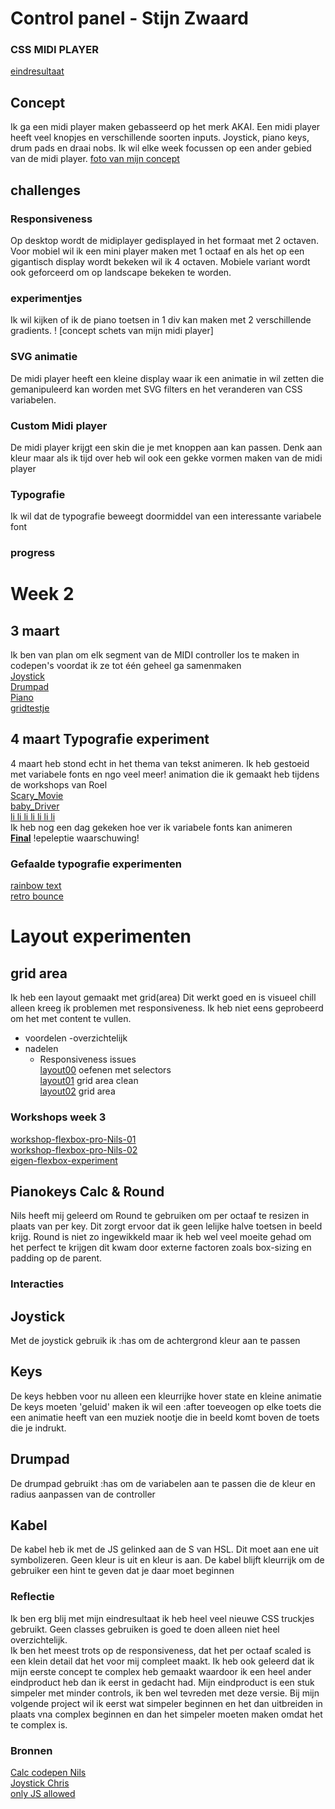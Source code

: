 # Control panel - Stijn Zwaard
### CSS MIDI PLAYER
[eindresultaat](https://stijncss.github.io/cssToTheRescueSZ/)

## Concept
Ik ga een midi player maken gebasseerd op het merk AKAI. Een midi player heeft veel knopjes en verschillende soorten inputs. Joystick, piano keys, drum pads en draai nobs. Ik wil elke week focussen op een ander gebied van de midi player. [foto van mijn concept](https://imgur.com/a/LV6PVqo)

## challenges
### Responsiveness
Op desktop wordt de midiplayer gedisplayed in het formaat met 2 octaven. Voor mobiel wil ik een mini player maken met 1 octaaf en als het op een gigantisch display wordt bekeken wil ik 4 octaven. Mobiele variant wordt ook geforceerd om op landscape bekeken te worden.
### experimentjes
Ik wil kijken of ik de piano toetsen in 1 div kan maken met 2 verschillende gradients.
! [concept schets van mijn midi player] 
### SVG animatie
De midi player heeft een kleine display waar ik een animatie in wil zetten die gemanipuleerd kan worden met SVG filters en het veranderen van CSS variabelen.
### Custom Midi player
De midi player krijgt een skin die je met knoppen aan kan passen. Denk aan kleur maar als ik tijd over heb wil ook een gekke vormen maken van de midi player
### Typografie
Ik wil dat de typografie beweegt doormiddel van een interessante variabele font

### progress

# Week 2
## 3 maart
Ik ben van plan om elk segment van de MIDI controller los te maken in codepen's voordat ik ze tot één geheel ga samenmaken  
[Joystick](https://codepen.io/stijn_ux/pen/raNyjMN)  
[Drumpad](https://codepen.io/stijn_ux/pen/EaxWGzR)  
[Piano](https://codepen.io/stijn_ux/pen/PwopYqG)  
[gridtestje](https://codepen.io/stijn_ux/pen/PwopmvJ)  
## 4 maart Typografie experiment
4 maart heb stond echt in het thema van tekst animeren. Ik heb gestoeid met variabele fonts en ngo veel meer!
animation die ik gemaakt heb tijdens de workshops van Roel  
[Scary_Movie](https://codepen.io/stijn_ux/pen/xbxqMOm)  
[baby_Driver](https://codepen.io/stijn_ux/pen/RNwpzBQ)  
[li li li li li li li](https://codepen.io/stijn_ux/pen/XJWMOww)  
Ik heb nog een dag gekeken hoe ver ik variabele fonts kan animeren  
**[Final](https://codepen.io/stijn_ux/pen/pvoeXEG)** !epeleptie waarschuwing!

### Gefaalde typografie experimenten
[rainbow text](https://codepen.io/stijn_ux/pen/MYWpdyQ)  
[retro bounce](https://codepen.io/stijn_ux/pen/mydWYzr)  

# Layout experimenten
## grid area
Ik heb een layout gemaakt met grid(area) Dit werkt goed en is visueel chill alleen kreeg ik problemen met responsiveness. Ik heb niet eens geprobeerd om het met content te vullen.  
- voordelen
    -overzichtelijk
- nadelen
    - Responsiveness issues  
[layout00](https://codepen.io/stijn_ux/pen/XJWaxbp) oefenen met selectors  
[layout01](https://codepen.io/stijn_ux/pen/LEYjMxR) grid area clean  
[layout02](https://codepen.io/stijn_ux/pen/MYWrEKd) grid area  
  
### Workshops week 3
[workshop-flexbox-pro-Nils-01](https://codepen.io/stijn_ux/pen/OPJxRvE)  
[workshop-flexbox-pro-Nils-02](https://codepen.io/stijn_ux/pen/pvoWEGM)  
[eigen-flexbox-experiment](https://codepen.io/stijn_ux/pen/mydBqZO)  

## Pianokeys Calc & Round
Nils heeft mij geleerd om Round te gebruiken om per octaaf te resizen in plaats van per key. Dit zorgt ervoor dat ik geen lelijke halve toetsen in beeld krijg. Round is niet zo ingewikkeld maar ik heb wel veel moeite gehad om het perfect te krijgen dit kwam door externe factoren zoals box-sizing en padding op de parent.

### Interacties
## Joystick
Met de joystick gebruik ik :has om de achtergrond kleur aan te passen
## Keys
De keys hebben voor nu alleen een kleurrijke hover state en kleine animatie 
De keys moeten 'geluid' maken ik wil een :after toeveogen op elke toets die een animatie heeft van een muziek nootje die in beeld komt boven de toets die je indrukt. 
## Drumpad
De drumpad gebruikt :has om de variabelen aan te passen die de kleur en radius aanpassen van de controller
## Kabel
De kabel heb ik met de JS gelinked aan de S van HSL. Dit moet aan ene uit symbolizeren. Geen kleur is uit en kleur is aan. De kabel blijft kleurrijk om de gebruiker een hint te geven dat je daar moet beginnen
### Reflectie
Ik ben erg blij met mijn eindresultaat ik heb heel veel nieuwe CSS truckjes gebruikt. Geen classes gebruiken is goed te doen alleen niet heel overzichtelijk.  
Ik ben het meest trots op de responsiveness, dat het per octaaf scaled is een klein detail dat het voor mij compleet maakt.  Ik heb ook geleerd dat ik mijn eerste concept te complex heb gemaakt waardoor ik een heel ander eindproduct heb dan ik eerst in gedacht had. Mijn eindproduct is een stuk simpeler met minder controls, ik ben wel tevreden met deze versie. Bij mijn volgende project wil ik eerst wat simpeler beginnen en het dan uitbreiden in plaats vna complex beginnen en dan het simpeler moeten maken omdat het te complex is.

### Bronnen
 [Calc codepen Nils](https://codepen.io/enbee81/pen/zxYEwKZ?editors=1100)  
 [Joystick Chris](https://codepen.io/Christian199815/pen/YPzZpeq?editors=1100)  
 [only JS allowed](https://codepen.io/shooft/pen/LYaexbj)